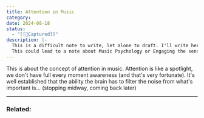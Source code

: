 ```yaml
---
title: Attention in Music
category: 
date: 2024-08-18
status:
  - "[[📝Captured]]"
description: |-
  This is a difficult note to write, let alone to draft. I'll write here whenever I have related ideas on how to articulate this complex concept.
  This could lead to a note about Music Psychology or Engaging the senses
---
```

This is about the concept of attention in music. Attention is like a spotlight, we don't have full every moment awareness (and that's very fortunate). It's well established that the ability the brain has to filter the noise from what's important is... (stopping midway, coming back later)









---
### Related: